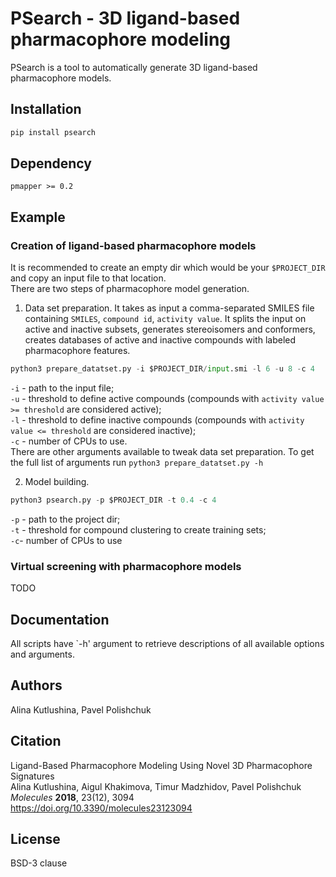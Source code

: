 # PSearch - 3D ligand-based pharmacophore modeling

PSearch is a tool to automatically generate 3D ligand-based pharmacophore models.

## Installation

```bash
pip install psearch
```

## Dependency

`pmapper >= 0.2`  

## Example

### Creation of ligand-based pharmacophore models
It is recommended to create an empty dir which would be your `$PROJECT_DIR` and copy an input file to that location.  
There are two steps of pharmacophore model generation.  

1. Data set preparation. It takes as input a comma-separated SMILES file containing `SMILES`, `compound id`, `activity value`. It splits the input on active and inactive subsets, generates stereoisomers and conformers, creates databases of active and inactive compounds with labeled pharmacophore features.
```python
python3 prepare_datatset.py -i $PROJECT_DIR/input.smi -l 6 -u 8 -c 4
```
`-i` - path to the input file;  
`-u` - threshold to define active compounds (compounds with `activity value >= threshold` are considered active);  
`-l` - threshold to define inactive compounds (compounds with `activity value <= threshold` are considered inactive);  
`-c` - number of CPUs to use.  
There are other arguments available to tweak data set preparation. To get the full list of arguments run `python3 prepare_datatset.py -h`  

2. Model building.  

```python
python3 psearch.py -p $PROJECT_DIR -t 0.4 -c 4
```
`-p` - path to the project dir;  
`-t` - threshold for compound clustering to create training sets;  
`-c`- number of CPUs to use

### Virtual screening with pharmacophore models 

TODO

## Documentation

All scripts have `-h' argument to retrieve descriptions of all available options and arguments.

## Authors
Alina Kutlushina, Pavel Polishchuk

## Citation
Ligand-Based Pharmacophore Modeling Using Novel 3D Pharmacophore Signatures  
Alina Kutlushina, Aigul Khakimova, Timur Madzhidov, Pavel Polishchuk  
*Molecules* **2018**, 23(12), 3094  
https://doi.org/10.3390/molecules23123094

## License
BSD-3 clause
